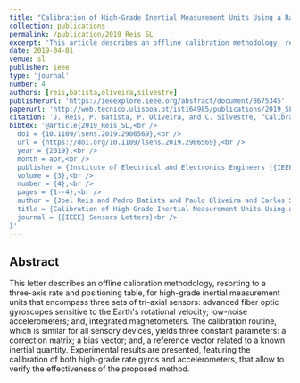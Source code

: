 ```yaml
---
title: "Calibration of High-Grade Inertial Measurement Units Using a Rate Table"
collection: publications
permalink: /publication/2019_Reis_SL
excerpt: 'This article describes an offline calibration methodology, resorting to a three-axis rate and positioning table, for high-grade inertial measurement units that encompass three sets of triaxial sensors: advanced fiber optic gyroscopes sensitive to the Earth''s rotational velocity; low-noise accelerometers; and integrated magnetometers.'
date: 2019-04-01
venue: sl
publisher: ieee
type: 'journal'
number: 4
authors: [reis,batista,oliveira,silvestre]
publisherurl: 'https://ieeexplore.ieee.org/abstract/document/8675345'
paperurl: 'http://web.tecnico.ulisboa.pt/ist164985/publications/2019_SL_Calibration_of_High-Grade_Inertial_Measurement_Units_Using_a_Rate_Table.pdf'
citation: 'J. Reis, P. Batista, P. Oliveira, and C. Silvestre, “Calibration of High-Grade Inertial Measurement Units Using a Rate Table,” IEEE Sensors Letters, vol. 3, no. 4. Institute of Electrical and Electronics Engineers (IEEE), pp. 1–4, Apr. 2019.'
bibtex: '@article{2019_Reis_SL,<br />
  doi = {10.1109/lsens.2019.2906569},<br />
  url = {https://doi.org/10.1109/lsens.2019.2906569},<br />
  year = {2019},<br />
  month = apr,<br />
  publisher = {Institute of Electrical and Electronics Engineers ({IEEE})},<br />
  volume = {3},<br />
  number = {4},<br />
  pages = {1--4},<br />
  author = {Joel Reis and Pedro Batista and Paulo Oliveira and Carlos Silvestre},<br />
  title = {Calibration of High-Grade Inertial Measurement Units Using a Rate Table},<br />
  journal = {{IEEE} Sensors Letters}<br />
}'
---
```

**Abstract**
---
This letter describes an offline calibration methodology, resorting to a three-axis rate and positioning table, for high-grade inertial measurement units that encompass three sets of tri-axial sensors: advanced fiber optic gyroscopes sensitive to the Earth's rotational velocity; low-noise accelerometers; and, integrated magnetometers.
The calibration routine, which is similar for all sensory devices, yields three constant parameters: a correction matrix; a bias vector; and, a reference vector related to a known inertial quantity.
Experimental results are presented, featuring the calibration of both high-grade rate gyros and accelerometers, that allow to verify the effectiveness of the proposed method.
